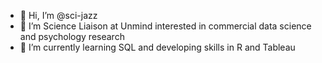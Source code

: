 - 👋 Hi, I’m @sci-jazz
- 👀 I’m Science Liaison at Unmind interested in commercial data science and psychology research
- 🌱 I’m currently learning SQL and developing skills in R and Tableau 

<!---
sci-jazz/sci-jazz is a ✨ special ✨ repository because its `README.md` (this file) appears on your GitHub profile.
You can click the Preview link to take a look at your changes.
--->
